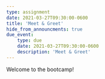 ```yaml
---
type: assignment
date: 2021-03-27T09:30:00-0600
title: 'Meet & Greet'
hide_from_announcments: true
due_event:
    type: due
    date: 2021-03-27T09:30:00-0600
    description: 'Meet & Greet'
---
```

Welcome to the bootcamp!